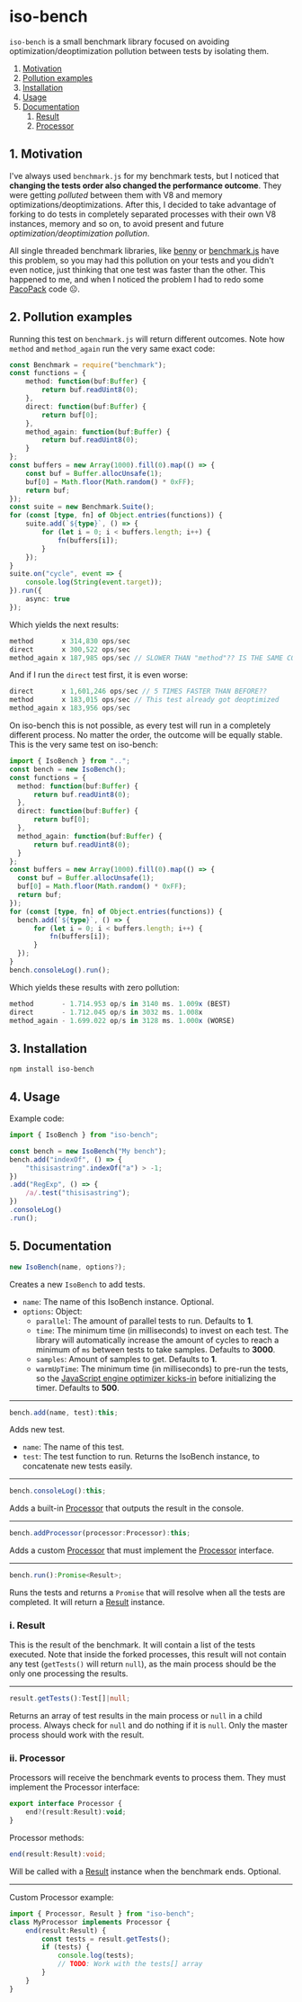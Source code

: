 # iso-bench
`iso-bench` is a small benchmark library focused on avoiding optimization/deoptimization pollution between tests by isolating them.

1. [Motivation](#1-motivation)
1. [Pollution examples](#2-pollution-examples)
1. [Installation](#3-installation)
1. [Usage](#4-usage)
1. [Documentation](#5-documentation)
   1. [Result](#i-result)
   1. [Processor](#ii-processor)

## 1. Motivation
I've always used `benchmark.js` for my benchmark tests, but I noticed that **changing the tests order also changed the performance outcome**. They were getting _polluted_ between them with V8 and memory optimizations/deoptimizations. After this, I decided to take advantage of forking to do tests in completely separated processes with their own V8 instances, memory and so on, to avoid present and future _optimization/deoptimization pollution_.

All single threaded benchmark libraries, like [benny](https://github.com/caderek/benny) or [benchmark.js](https://github.com/bestiejs/benchmark.js) have this problem, so you may had this pollution on your tests and you didn't even notice, just thinking that one test was faster than the other. This happened to me, and when I noticed the problem I had to redo some [PacoPack](https://github.com/Llorx/pacopack) code ☹️.

## 2. Pollution examples
Running this test on `benchmark.js` will return different outcomes. Note how `method` and `method_again` run the very same exact code:
```typescript
const Benchmark = require("benchmark");
const functions = {
    method: function(buf:Buffer) {
        return buf.readUint8(0);
    },
    direct: function(buf:Buffer) {
        return buf[0];
    },
    method_again: function(buf:Buffer) {
        return buf.readUint8(0);
    }
};
const buffers = new Array(1000).fill(0).map(() => {
    const buf = Buffer.allocUnsafe(1);
    buf[0] = Math.floor(Math.random() * 0xFF);
    return buf;
});
const suite = new Benchmark.Suite();
for (const [type, fn] of Object.entries(functions)) {
    suite.add(`${type}`, () => {
        for (let i = 0; i < buffers.length; i++) {
            fn(buffers[i]);
        }
    });
}
suite.on("cycle", event => {
    console.log(String(event.target));
}).run({
    async: true
});
```
Which yields the next results:
```typescript
method       x 314,830 ops/sec
direct       x 300,522 ops/sec
method_again x 187,985 ops/sec // SLOWER THAN "method"?? IS THE SAME CODE!!
```
And if I run the `direct` test first, it is even worse:
```typescript
direct       x 1,601,246 ops/sec // 5 TIMES FASTER THAN BEFORE??
method       x 183,015 ops/sec // This test already got deoptimized
method_again x 183,956 ops/sec
```
On iso-bench this is not possible, as every test will run in a completely different process. No matter the order, the outcome will be equally stable. This is the very same test on iso-bench:
```typescript
import { IsoBench } from "..";
const bench = new IsoBench();
const functions = {
  method: function(buf:Buffer) {
      return buf.readUint8(0);
  },
  direct: function(buf:Buffer) {
      return buf[0];
  },
  method_again: function(buf:Buffer) {
      return buf.readUint8(0);
  }
};
const buffers = new Array(1000).fill(0).map(() => {
  const buf = Buffer.allocUnsafe(1);
  buf[0] = Math.floor(Math.random() * 0xFF);
  return buf;
});
for (const [type, fn] of Object.entries(functions)) {
  bench.add(`${type}`, () => {
      for (let i = 0; i < buffers.length; i++) {
          fn(buffers[i]);
      }
  });
}
bench.consoleLog().run();
```
Which yields these results with zero pollution:
```typescript
method       - 1.714.953 op/s in 3140 ms. 1.009x (BEST)
direct       - 1.712.045 op/s in 3032 ms. 1.008x
method_again - 1.699.022 op/s in 3128 ms. 1.000x (WORSE)
```

## 3. Installation
```
npm install iso-bench
```

## 4. Usage
Example code:
```typescript
import { IsoBench } from "iso-bench";

const bench = new IsoBench("My bench");
bench.add("indexOf", () => {
    "thisisastring".indexOf("a") > -1;
})
.add("RegExp", () => {
    /a/.test("thisisastring");
})
.consoleLog()
.run();
```

## 5. Documentation
```typescript
new IsoBench(name, options?);
```
Creates a new `IsoBench` to add tests.
- `name`: The name of this IsoBench instance. Optional.
- `options`: Object:
    - `parallel`: The amount of parallel tests to run. Defaults to **1**.
    - `time`: The minimum time (in milliseconds) to invest on each test. The library will automatically increase the amount of cycles to reach a minimum of `ms` between tests to take samples. Defaults to **3000**.
    - `samples`: Amount of samples to get. Defaults to **1**.
    - `warmUpTime`: The minimum time (in milliseconds) to pre-run the tests, so the [JavaScript engine optimizer kicks-in](https://doar-e.github.io/blog/2019/01/28/introduction-to-turbofan/#compilation-pipeline:~:text=If%20the%20function%20gets%20executed%20a%20lot%2C%20TurboFan%20will%20generate%20some%20optimized%20code) before initializing the timer. Defaults to **500**.

---
```typescript
bench.add(name, test):this;
```
Adds new test.
- `name`: The name of this test.
- `test`: The test function to run.
Returns the IsoBench instance, to concatenate new tests easily.

---
```typescript
bench.consoleLog():this;
```
Adds a built-in [Processor](#processor) that outputs the result in the console.

---
```typescript
bench.addProcessor(processor:Processor):this;
```
Adds a custom [Processor](#processor) that must implement the [Processor](#processor) interface.

---
```typescript
bench.run():Promise<Result>;
```
Runs the tests and returns a `Promise` that will resolve when all the tests are completed. It will return a [Result](#result) instance.

### i. Result
This is the result of the benchmark. It will contain a list of the tests executed. Note that inside the forked processes, this result will not contain any test (`getTests()` will return `null`), as the main process should be the only one processing the results.

---
```typescript
result.getTests():Test[]|null;
```
Returns an array of test results in the main process or `null` in a child process. Always check for `null` and do nothing if it is `null`. Only the master process should work with the result.

### ii. Processor
Processors will receive the benchmark events to process them. They must implement the Processor interface:
```typescript
export interface Processor {
    end?(result:Result):void;
}
```

Processor methods:
```typescript
end(result:Result):void;
```
Will be called with a [Result](#result) instance when the benchmark ends. Optional.

---
Custom Processor example:
```typescript
import { Processor, Result } from "iso-bench";
class MyProcessor implements Processor {
    end(result:Result) {
        const tests = result.getTests();
        if (tests) {
            console.log(tests);
            // TODO: Work with the tests[] array
        }
    }
}
```